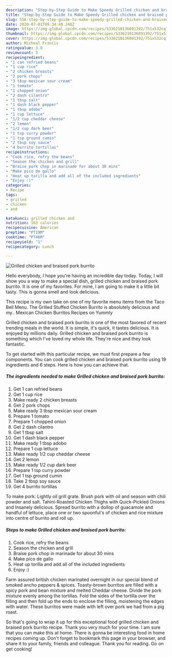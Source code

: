 ```yaml
---
description: "Step-by-Step Guide to Make Speedy Grilled chicken and braised pork burrito"
title: "Step-by-Step Guide to Make Speedy Grilled chicken and braised pork burrito"
slug: 556-step-by-step-guide-to-make-speedy-grilled-chicken-and-braised-pork-burrito
date: 2020-07-01T09:34:48.248Z
image: https://img-global.cpcdn.com/recipes/5336210136891392/751x532cq70/grilled-chicken-and-braised-pork-burrito-recipe-main-photo.jpg
thumbnail: https://img-global.cpcdn.com/recipes/5336210136891392/751x532cq70/grilled-chicken-and-braised-pork-burrito-recipe-main-photo.jpg
cover: https://img-global.cpcdn.com/recipes/5336210136891392/751x532cq70/grilled-chicken-and-braised-pork-burrito-recipe-main-photo.jpg
author: Micheal Francis
ratingvalue: 3.8
reviewcount: 3
recipeingredient:
- "1 can refried beans"
- "1 cup rice"
- "2 chicken breasts"
- "2 pork chops"
- "3 tbsp mexican sour cream"
- "1 tomato"
- "1 chopped onion"
- "2 dash cilantro"
- "1 tbsp salt"
- "1 dash black pepper"
- "1 tbsp adobo"
- "1 cup lettuce"
- "1/2 cup cheddar cheese"
- "2 lemon"
- "1/2 cup dark beer"
- "1 tsp curry powder"
- "1 tsp ground cumin"
- "2 tbsp soy sauce"
- "4 burrito tortillas"
recipeinstructions:
- "Cook rice, refry the beans"
- "Season the chicken and grill"
- "Braise pork chop in marinade for about 30 mins"
- "Make pico de gallo"
- "Heat up torilla and add all of the included ingredients"
- "Enjoy :)"
categories:
- Recipe
tags:
- grilled
- chicken
- and

katakunci: grilled chicken and 
nutrition: 163 calories
recipecuisine: American
preptime: "PT19M"
cooktime: "PT46M"
recipeyield: "1"
recipecategory: Lunch

---
```



![Grilled chicken and braised pork burrito](https://img-global.cpcdn.com/recipes/5336210136891392/751x532cq70/grilled-chicken-and-braised-pork-burrito-recipe-main-photo.jpg)

Hello everybody, I hope you're having an incredible day today. Today, I will show you a way to make a special dish, grilled chicken and braised pork burrito. It is one of my favorites. For mine, I am going to make it a little bit tasty. This is gonna smell and look delicious.

This recipe is my own take on one of my favorite menu items from the Taco Bell Menu. The Grilled Stuffed Chicken Burrito is absolutely delicious and my.. Mexican Chicken Burritos Recipes on Yummly

Grilled chicken and braised pork burrito is one of the most favored of recent trending meals in the world. It is simple, it's quick, it tastes delicious. It is enjoyed by millions daily. Grilled chicken and braised pork burrito is something which I've loved my whole life. They're nice and they look fantastic.


To get started with this particular recipe, we must first prepare a few components. You can cook grilled chicken and braised pork burrito using 19 ingredients and 6 steps. Here is how you can achieve that.

<!--inarticleads1-->

##### The ingredients needed to make Grilled chicken and braised pork burrito:

1. Get 1 can refried beans
1. Get 1 cup rice
1. Make ready 2 chicken breasts
1. Get 2 pork chops
1. Make ready 3 tbsp mexican sour cream
1. Prepare 1 tomato
1. Prepare 1 chopped onion
1. Get 2 dash cilantro
1. Get 1 tbsp salt
1. Get 1 dash black pepper
1. Make ready 1 tbsp adobo
1. Prepare 1 cup lettuce
1. Make ready 1/2 cup cheddar cheese
1. Get 2 lemon
1. Make ready 1/2 cup dark beer
1. Prepare 1 tsp curry powder
1. Get 1 tsp ground cumin
1. Take 2 tbsp soy sauce
1. Get 4 burrito tortillas


To make pork: Lightly oil grill grate. Brush pork with oil and season with chili powder and salt. Tahini-Roasted Chicken Thighs with Quick-Pickled Onions and Insanely delicious. Spread burrito with a dollop of guacamole and handful of lettuce, place one or two spoonful&#39;s of chicken and rice mixture into centre of burrito and roll up. 

<!--inarticleads2-->

##### Steps to make Grilled chicken and braised pork burrito:

1. Cook rice, refry the beans
1. Season the chicken and grill
1. Braise pork chop in marinade for about 30 mins
1. Make pico de gallo
1. Heat up torilla and add all of the included ingredients
1. Enjoy :)


Farm assured british chicken marinated overnight in our special blend of smoked ancho peppers &amp; spices. Toasty-brown burritos are filled with a spicy pork and bean mixture and melted Cheddar cheese. Divide the pork mixture evenly among the tortillas. Fold the sides of the tortilla over the filling and then fold up the ends to enclose the filling, moistening the edges with water. These burritos were made with left over pork we had from a pig roast. 

So that's going to wrap it up for this exceptional food grilled chicken and braised pork burrito recipe. Thank you very much for your time. I am sure that you can make this at home. There is gonna be interesting food in home recipes coming up. Don't forget to bookmark this page in your browser, and share it to your family, friends and colleague. Thank you for reading. Go on get cooking!
